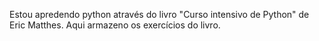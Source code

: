 Estou apredendo python através do livro "Curso intensivo de Python" de Eric Matthes. Aqui armazeno os exercícios do livro.
